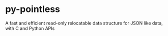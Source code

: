 py-pointless
============

A fast and efficient read-only relocatable data structure for JSON like data, with C and Python APIs

